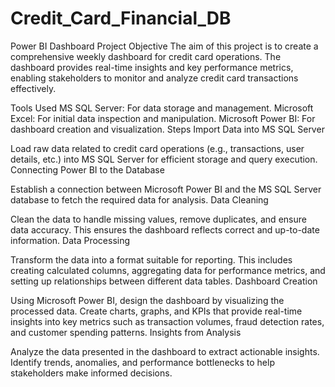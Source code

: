 # Credit_Card_Financial_DB
Power BI Dashboard Project 
Objective
The aim of this project is to create a comprehensive weekly dashboard for credit card operations. The dashboard provides real-time insights and key performance metrics, enabling stakeholders to monitor and analyze credit card transactions effectively.

Tools Used
MS SQL Server: For data storage and management.
Microsoft Excel: For initial data inspection and manipulation.
Microsoft Power BI: For dashboard creation and visualization.
Steps
Import Data into MS SQL Server

Load raw data related to credit card operations (e.g., transactions, user details, etc.) into MS SQL Server for efficient storage and query execution.
Connecting Power BI to the Database

Establish a connection between Microsoft Power BI and the MS SQL Server database to fetch the required data for analysis.
Data Cleaning

Clean the data to handle missing values, remove duplicates, and ensure data accuracy. This ensures the dashboard reflects correct and up-to-date information.
Data Processing

Transform the data into a format suitable for reporting. This includes creating calculated columns, aggregating data for performance metrics, and setting up relationships between different data tables.
Dashboard Creation

Using Microsoft Power BI, design the dashboard by visualizing the processed data. Create charts, graphs, and KPIs that provide real-time insights into key metrics such as transaction volumes, fraud detection rates, and customer spending patterns.
Insights from Analysis

Analyze the data presented in the dashboard to extract actionable insights. Identify trends, anomalies, and performance bottlenecks to help stakeholders make informed decisions.
